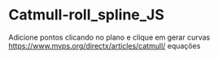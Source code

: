# Catmull-roll_spline_JS
Adicione pontos clicando no plano e clique em gerar curvas
https://www.mvps.org/directx/articles/catmull/ equações
